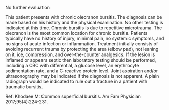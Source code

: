 No further evaluation

This patient presents with chronic olecranon bursitis. The diagnosis can be made based on his history and the physical examination. No other testing is indicated at this time. Chronic bursitis is due to repetitive microtrauma. The olecranon is the most common location for chronic bursitis. Patients typically have no history of injury, minimal pain, no systemic symptoms, and no signs of acute infection or inflammation. Treatment initially consists of avoiding recurrent trauma by protecting the area (elbow pad), not leaning on it, ice, compression, and over-the-counter analgesics. If the lesion is inflamed or appears septic then laboratory testing should be performed, including a CBC with differential, a glucose level, an erythrocyte sedimentation rate, and a C-reactive protein level. Joint aspiration and/or ultrasonography may be indicated if the diagnosis is not apparent. A plain radiograph would be indicated to rule out a fracture in a patient with traumatic bursitis.

Ref: Khodaee M: Common superficial bursitis. Am Fam Physician 2017;95(4):224-231.